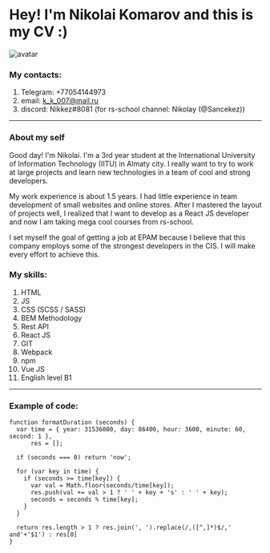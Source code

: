 
# Hey! I'm Nikolai Komarov and this is my CV :)
![avatar](https://sun9-46.userapi.com/impg/c857624/v857624491/19b8b8/6IYJg7CpF40.jpg?size=1728x2160&quality=96&sign=8a56dbbf4bf77be042e70747a832069f&type=album)

### My contacts:

1. Telegram: +77054144973
2. email: k_k_007@mail.ru
3. discord: Nikkez#8081 (for rs-school channel: Nikolay (@Sancekez))

*********

### About my self

Good day! I'm Nikolai. I'm a 3rd year student at the International University of Information Technology (IITU) in Almaty city. I really want to try to work at large projects and learn new technologies in a team of cool and strong developers.


My work experience is about 1.5 years. I had little experience in team development of small websites and online stores. After I mastered the layout of projects well, I realized that I want to develop as a React JS developer and now I am taking mega cool courses from rs-school.


I set myself the goal of getting a job at EPAM because I believe that this company employs some of the strongest developers in the CIS. I will make every effort to achieve this.


### My skills:

1. HTML
2. JS
3. CSS (SCSS / SASS)
4. BEM Methodology
5. Rest API
6. React JS
7. GIT
8. Webpack
9. npm
10. Vue JS
11. English level B1

*********

### Example of code:

```
function formatDuration (seconds) {
  var time = { year: 31536000, day: 86400, hour: 3600, minute: 60, second: 1 },
      res = [];

  if (seconds === 0) return 'now';
  
  for (var key in time) {
    if (seconds >= time[key]) {
      var val = Math.floor(seconds/time[key]);
      res.push(val += val > 1 ? ' ' + key + 's' : ' ' + key);
      seconds = seconds % time[key];
    }
  }
 
  return res.length > 1 ? res.join(', ').replace(/,([^,]*)$/,' and'+'$1') : res[0]
}
``` 
